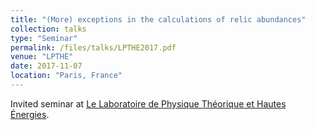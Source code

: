 ```yaml
---
title: "(More) exceptions in the calculations of relic abundances"
collection: talks
type: "Seminar"
permalink: /files/talks/LPTHE2017.pdf
venue: "LPTHE"
date: 2017-11-07
location: "Paris, France"
---
```


Invited seminar at [Le Laboratoire de Physique Théorique et Hautes Énergies](https://www.lpthe.jussieu.fr/spip/?lang=fr).
